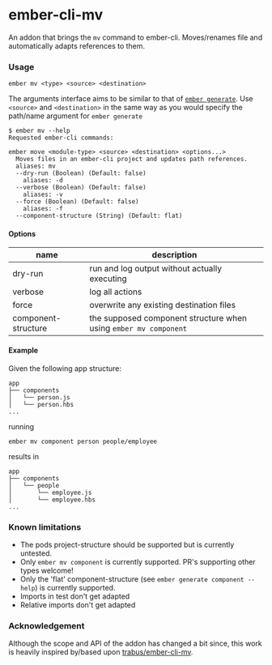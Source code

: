 # ember-cli-mv

An addon that brings the `mv` command to ember-cli. Moves/renames file and automatically adapts references to them.

### Usage

```
ember mv <type> <source> <destination>
```
The arguments interface aims to be similar to that of [`ember generate`](https://cli.emberjs.com/release/basic-use/cli-commands/#generatemorefiles). Use `<source>` and `<destination>` in the same way as you would specify the path/name argument for `ember generate` 


```
$ ember mv --help
Requested ember-cli commands:

ember move <module-type> <source> <destination> <options...>
  Moves files in an ember-cli project and updates path references.
  aliases: mv
  --dry-run (Boolean) (Default: false)
    aliases: -d
  --verbose (Boolean) (Default: false)
    aliases: -v
  --force (Boolean) (Default: false)
    aliases: -f
  --component-structure (String) (Default: flat)
```

#### Options
| name | description |
| ---- | ----------- |
| dry-run | run and log output without actually executing |
| verbose | log all actions |
| force | overwrite any existing destination files |
| component-structure | the supposed component structure when using `ember mv component` |

#### Example

Given the following app structure:

```
app
├── components
│   └── person.js
│   └── person.hbs
...
```
running
```
ember mv component person people/employee
```
results in

```
app
├── components
│   └── people
│       └── employee.js
│       └── employee.hbs
...
```

### Known limitations

- The pods project-structure should be supported but is currently untested.
- Only `ember mv component` is currently supported. PR's supporting other types welcome!
- Only the 'flat' component-structure (see `ember generate component --help`) is currently supported.
- Imports in test don't get adapted
- Relative imports don't get adapted


### Acknowledgement

Although the scope and API of the addon has changed a bit since, this work is heavily inspired by/based upon [trabus/ember-cli-mv](https://github.com/trabus/ember-cli-mv).
